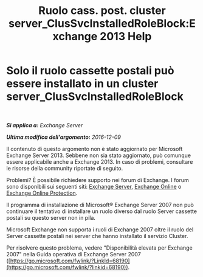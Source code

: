 ﻿---
title: 'Ruolo cass. post. cluster server_ClusSvcInstalledRoleBlock:Exchange 2013 Help'
TOCTitle: Solo il ruolo cassette postali può essere installato in un cluster server_ClusSvcInstalledRoleBlock
ms:assetid: 3e20f408-2b8d-47c2-a402-07232ab9f234
ms:mtpsurl: https://technet.microsoft.com/it-it/library/ms.exch.setupreadiness.clussvcinstalledroleblock(v=EXCHG.150)
ms:contentKeyID: 50480476
ms.date: 05/22/2018
mtps_version: v=EXCHG.150
ms.translationtype: MT
---

# Solo il ruolo cassette postali può essere installato in un cluster server\_ClusSvcInstalledRoleBlock

 

_**Si applica a:** Exchange Server_

_**Ultima modifica dell'argomento:** 2016-12-09_

Il contenuto di questo argomento non è stato aggiornato per Microsoft Exchange Server 2013. Sebbene non sia stato aggiornato, può comunque essere applicabile anche a Exchange 2013. In caso di problemi, consultare le risorse della community riportate di seguito.

Problemi? È possibile richiedere supporto nei forum di Exchange. I forum sono disponibili sui seguenti siti: [Exchange Server](https://go.microsoft.com/fwlink/p/?linkid=60612), [Exchange Online](https://go.microsoft.com/fwlink/p/?linkid=267542) o [Exchange Online Protection](https://go.microsoft.com/fwlink/p/?linkid=285351).

Il programma di installazione di Microsoft® Exchange Server 2007 non può continuare il tentativo di installare un ruolo diverso dal ruolo Server cassette postali su questo server non in pila.

Microsoft Exchange non supporta i ruoli di Exchange 2007 oltre il ruolo del Server cassette postali nei server che hanno installato il servizio Cluster.

Per risolvere questo problema, vedere "Disponibilità elevata per Exchange 2007" nella Guida operativa di Exchange Server 2007 ([https://go.microsoft.com/fwlink/?LinkId=68190](https://go.microsoft.com/fwlink/?linkid=68190)).

